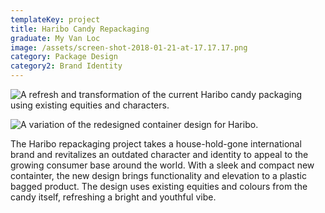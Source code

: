 ```yaml
---
templateKey: project
title: Haribo Candy Repackaging
graduate: My Van Loc
image: /assets/screen-shot-2018-01-21-at-17.17.17.png
category: Package Design
category2: Brand Identity
---
```

![A refresh and transformation of the current Haribo candy packaging using existing equities and characters.](/assets/screen-shot-2018-03-30-at-21.52.07.png)

![A variation of the redesigned container design for Haribo.](/assets/screen-shot-2018-03-30-at-21.51.52.png)

The Haribo repackaging project takes a house-hold-gone international brand and revitalizes an outdated character and identity to appeal to the growing consumer base around the world. With a sleek and compact new containter, the new design brings functionality and elevation to a plastic bagged product. The design uses existing equities and colours from the candy itself, refreshing a bright and youthful vibe.
